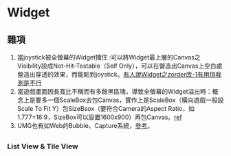 # Widget

## 雜項
1. 當joystick被全螢幕的Widget擋住 :可以將Widget最上層的Canvas之Visibility設成Not-Hit-Testable（Self Only），可以在營造出Canvas上空白處營造出穿透的效果，而能點到joystick。[有人說Widget之zorder改-1有用但我測是不行](https://answers.unrealengine.com/questions/401796/changing-zorder-of-virtual-joysticks.html)
2. 當遊戲畫面因長寬比不稱而有多餘黑區塊，導致全螢幕的Widget溢出時：概念上是要多一個ScaleBox去包Canvas，實作上是ScaleBox（橫向遊戲一般設Scale To Fit Y）包SizeBsox（要符合Camera的Aspect Ratio，如1.777=16:9，SizeBox可以設置1600x900）再包Canvas。[ref](https://forums.unrealengine.com/t/best-way-to-handle-widgets-and-screen-resolution/20123/7)
3. UMG也有如Web的Bubble、Capture系統，[參考](https://docs.unrealengine.com/4.26/en-US/BlueprintAPI/Widget/EventReply/)。

## 
### List View & Tile View
<!-- 概念：這兩者添加子元素的方法比較少見，首先你要在Designer頁設置Entry Widget Class（下方創建數量只是Preview用，正式跑遊戲不會有，必須在BP加），然後到Graph頁用AddItem去加，然而這邊並非加Widget，而是加該Widget要用到的資料（以Object類夾帶即可），系統就會用這個資料搭配剛填寫的Class去Render，而很可能就是系統為了效能而不讓玩家自行創建多個Widget填入。

至於Widget跟資料的聯繫，則是透過實作OnListItemObjectSet，來取得，不過雷點就在這裡，如果在Entry Widget Class那區用加號新增子類，會產生一個有User List Entry的介面的User Widget，但就是沒有上述之OnListItemObjectSet，要User Object List Entry才有，而這必須自己手動設置。

其他：
1.Tile可以Wrap，List不行。
[ref](https://forums.unrealengine.com/t/umg-list-how-do-i-go-about-using-tile-view/117499/3)
[ref1](https://blog.csdn.net/weixin_39759600/article/details/111683135) -->
